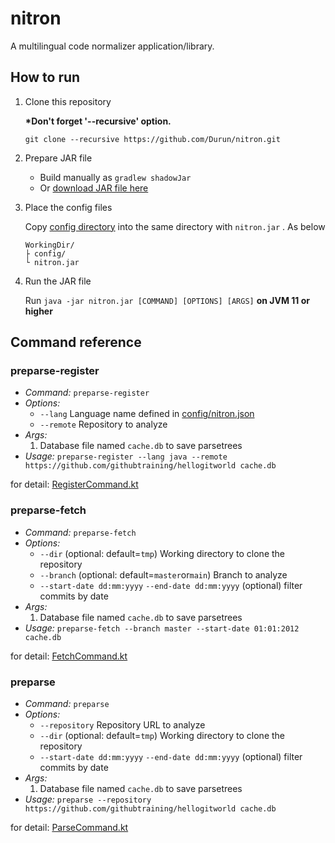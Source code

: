 # nitron

A multilingual code normalizer application/library.

## How to run

1. Clone this repository

   __*Don't forget '--recursive' option.__
    ```
    git clone --recursive https://github.com/Durun/nitron.git
    ```

1. Prepare JAR file
    - Build manually as `gradlew shadowJar`
    - Or [download JAR file here](https://github.com/Durun/nitron/releases/download/0.1-SNAPSHOT/nitron.jar)

1. Place the config files

   Copy [config directory](https://github.com/Durun/nitron/tree/master/config) into the same directory with `nitron.jar`
   . As below
    ```
    WorkingDir/
    ├ config/
    └ nitron.jar
    ```

1. Run the JAR file

   Run `java -jar nitron.jar [COMMAND] [OPTIONS] [ARGS]`
   **on JVM 11 or higher**

## Command reference

### preparse-register

- *Command:* `preparse-register`
- *Options:*
    - `--lang` Language name defined
      in [config/nitron.json](https://github.com/Durun/nitron/blob/master/config/nitron.json)
    - `--remote` Repository to analyze
- *Args:*
    1. Database file named `cache.db` to save parsetrees
- *Usage:* `preparse-register --lang java --remote https://github.com/githubtraining/hellogitworld cache.db`

for
detail: [RegisterCommand.kt](https://github.com/Durun/nitron/blob/master/src/main/kotlin/io/github/durun/nitron/app/preparse/RegisterCommand.kt)

### preparse-fetch

- *Command:* `preparse-fetch`
- *Options:*
    - `--dir` (optional: default=`tmp`) Working directory to clone the repository
    - `--branch` (optional: default=`master`or`main`) Branch to analyze
    - `--start-date dd:mm:yyyy` `--end-date dd:mm:yyyy` (optional) filter commits by date
- *Args:*
    1. Database file named `cache.db` to save parsetrees
- *Usage:* `preparse-fetch --branch master --start-date 01:01:2012 cache.db`

for
detail: [FetchCommand.kt](https://github.com/Durun/nitron/blob/master/src/main/kotlin/io/github/durun/nitron/app/preparse/FetchCommand.kt)

### preparse

- *Command:* `preparse`
- *Options:*
    - `--repository` Repository URL to analyze
    - `--dir` (optional: default=`tmp`) Working directory to clone the repository
    - `--start-date dd:mm:yyyy` `--end-date dd:mm:yyyy` (optional) filter commits by date
- *Args:*
    1. Database file named `cache.db` to save parsetrees
- *Usage:* `preparse --repository https://github.com/githubtraining/hellogitworld cache.db`

for
detail: [ParseCommand.kt](https://github.com/Durun/nitron/blob/master/src/main/kotlin/io/github/durun/nitron/app/preparse/ParseCommand.kt)